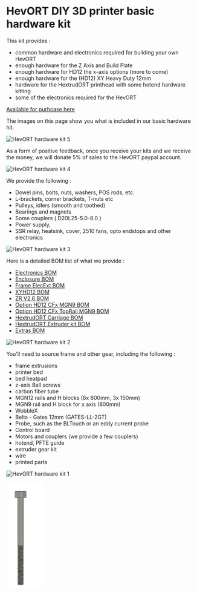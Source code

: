 # HevORT DIY 3D printer basic hardware kit

This kit provides :
 - common hardware and electronics required for building your own HevORT
 - enough hardware for the Z Axis and Build Plate
 - enough hardware for HD12 the x-axis options (more to come)
 - enough hardware for the  (HD12) XY Heavy Duty 12mm
 - hardware for the HextrudORT printhead with some hotend hardware kitting
 - some of the electronics required for the HevORT

[Available for purhcase here](https://www.aliexpress.com/item/1005005994162668.html)

The images on this page show you what is included in our basic hardware hit.

<img src="https://i.ibb.co/HxBWwpB/Screenshot-from-2023-08-30-19-19-21.png" alt="HevORT hardware kit 5" border="0"></a>

As a form of positive feedback, once you receive your kits and we receive the money, we will donate 5% of sales to the HevORT paypal account.

<img src="https://i.ibb.co/9rfjSTQ/Screenshot-from-2023-08-30-19-19-53.png" alt="HevORT hardware kit 4" border="0"></a>

We provide the following :
* Dowel pins, bolts, nuts, washers, POS rods, etc.
* L-brackets, corner brackets, T-nuts etc
* Pulleys, idlers (smooth and toothed)
* Bearings and magnets
* Some couplers ( D20L25-5.0-8.0 )
* Power supply,
* SSR relay, heatsink, cover, 2510 fans, opto endstops and other electronics

<img src="https://i.ibb.co/QmMhKDd/Screenshot-from-2023-08-30-19-20-17.png" alt="HevORT hardware kit 3" border="0"></a>

Here is a detailed BOM list of what we provide :

 - [Electronics BOM](https://github.com/flatmax/hevort_kit/raw/main/kit%20BOM_Electronics.xlsx)
 - [Enclosure BOM](https://github.com/flatmax/hevort_kit/raw/main/kit%20BOM_Enclosure_AcidBee.xlsx)
 - [Frame ElecExt BOM](https://github.com/flatmax/hevort_kit/raw/main/kit%20BOM_Frame_ElecExt.xlsx)
 - [XYHD12 BOM](https://github.com/flatmax/hevort_kit/raw/main/kit%20BOM_XYHD12.xlsx)
 - [ZR V2.6 BOM](https://github.com/flatmax/hevort_kit/raw/main/kit%20BOM_ZR_V2.6.xlsx)
 - [Option HD12 CFx MGN9 BOM](https://github.com/flatmax/hevort_kit/raw/main/kit%20Option_HD12_CFx_MGN9.xlsx)
 - [Option HD12 CFx TopRail MGN9 BOM](https://github.com/flatmax/hevort_kit/raw/main/kit%20Option_HD12_CFx_TopRail_MGN9.xlsx)
 - [HextrudORT Carriage BOM](https://github.com/flatmax/hevort_kit/raw/main/kit%20BOM_HextrudORT_Carriage_HD12.xlsx)
 - [HextrudORT Extruder kit BOM](https://github.com/flatmax/hevort_kit/raw/main/kit%20BOM_HextrudORT_Extruder_Rapido.xlsx)
 - [Extras BOM](https://github.com/flatmax/hevort_kit/raw/main/kit%20BOM_Extras.xlsx)

<img src="https://i.ibb.co/jgP32C9/Screenshot-from-2023-08-30-19-21-44.png" alt="HevORT hardware kit 2" border="0"></a>

You'll need to source frame and other gear, including the following :

 - frame extrusions
 - printer bed
 - bed heatpad
 - z-axis Ball screws
 - carbon fiber tube
 - MGN12 rails and H blocks (6x 800mm, 3x 150mm)
 - MGN9 rail and H block for x axis (800mm)
 - WobbleX
 - Belts - Gates 12mm (GATES-LL-2GT)
 - Probe, such as the BLTouch or an eddy current probe
 - Control board
 - Motors and couplers (we provide a few couplers)
 - hotend, PFTE guide
 - extruder gear kit
 - wire
 - printed parts

<img src="https://i.ibb.co/q1VdsPQ/Screenshot-from-2023-08-30-19-23-02.png" alt="HevORT hardware kit 1" border="0"></a>


<img src="https://raw.githubusercontent.com/flatmax/hevort_kit/main/images/media.hextrudort.rapido/image26.png" width="100">
